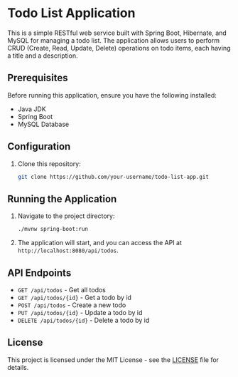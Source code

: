# Todo List Application

This is a simple RESTful web service built with Spring Boot, Hibernate, and MySQL for managing a todo list. The application allows users to perform CRUD (Create, Read, Update, Delete) operations on todo items, each having a title and a description.

## Prerequisites

Before running this application, ensure you have the following installed:

- Java JDK
- Spring Boot
- MySQL Database

## Configuration

1. Clone this repository:

   ```bash
   git clone https://github.com/your-username/todo-list-app.git

## Running the Application

1. Navigate to the project directory:

   ```bash
   ./mvnw spring-boot:run
   ```
   
2. The application will start, and you can access the API at  `http://localhost:8080/api/todos`.

## API Endpoints
- `GET /api/todos` - Get all todos
- `GET /api/todos/{id}` - Get a todo by id
- `POST /api/todos` - Create a new todo
- `PUT /api/todos/{id}` - Update a todo by id
- `DELETE /api/todos/{id}` - Delete a todo by id


## License

This project is licensed under the MIT License - see the [LICENSE](LICENSE) file for details.